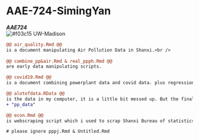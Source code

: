 # AAE-724-SimingYan
***AAE724***
<br />
![#f03c15](https://via.placeholder.com/15/f03c15/000000?text=+) UW-Madison
<br />

```diff
@@ air_quality.Rmd @@
is a document manipulating Air Pollution Data in Shanxi.<br />
 
@@ combine_pp&air.Rmd & real_ppph.Rmd @@
are early data manipulating scripts.

@@ covid19.Rmd @@
is a document combining powerplant data and covid data. plus regression works.

@@ alotofdata.RData @@
is the data in my computer, it is a little bit messed up. But the final dataset named as
+ "pp_data"

@@ econ.Rmd @@
is webscraping script which i used to scrap Shanxi Bureau of statistics. Unluckily not sufficient data can be used.

# please ignore pppj.Rmd & Untitled.Rmd 
``` 
